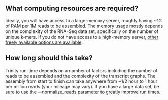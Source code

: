 ## What computing resources are required?

Ideally, you will have access to a large-memory server, roughly having ~1G of RAM per 1M reads to be assembled.  The memory usage mostly depends on the complexity of the RNA-Seq data set, specifically on the number of unique k-mers.  If you do not have access to a high-memory server, [other freely available options are available](Accessing-Trinity-on-Publicly-Available-Compute-Resources).


## How long should this take?

Trinity run-time depends on a number of factors including the number of reads to be assembled and the complexity of the transcript graphs.  The assembly from start to finish can take anywhere from ~1/2 hour to 1 hour per million reads (your mileage may vary).  If you have a large data set, be sure to use the --normalize_reads parameter to greatly improve run times.
